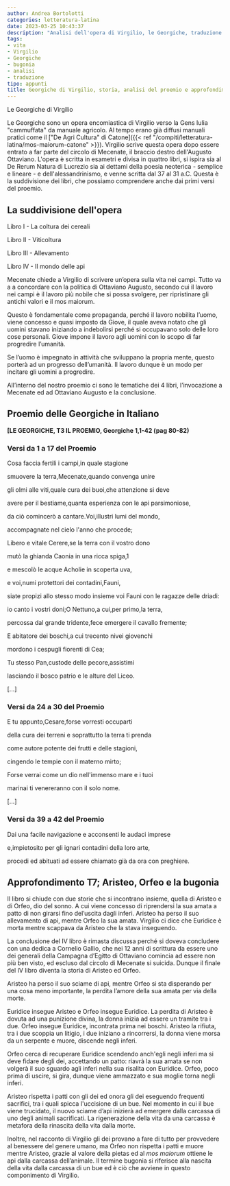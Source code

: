 ```yaml
---
author: Andrea Bortolotti
categories: letteratura-latina
date: 2023-03-25 10:43:37
description: "Analisi dell'opera di Virgilio, le Georgiche, traduzione e analisi del proemio con approfondimento sul fenomeno della bugonia."
tags:
- vita
- Virgilio
- Georgiche
- bugonia
- analisi
- traduzione
tipo: appunti
title: Georgiche di Virgilio, storia, analisi del proemio e approfondimento sulla bugonia
---
```

Le Georgiche di Virgilio

Le Georgiche sono un opera encomiastica di Virgilio verso la Gens Iulia "cammuffata" da manuale agricolo. Al tempo erano già diffusi manuali pratici come il ["De Agri Cultura" di Catone]({{< ref "/compiti/letteratura-latina/mos-maiorum-catone" >}}). Virgilio scrive questa opera dopo essere entrato a far parte del circolo di Mecenate, il braccio destro dell'Augusto Ottaviano. L'opera è scritta in esametri e divisa in quattro libri, si ispira sia al De Rerum Natura di Lucrezio sia ai dettami della poesia neoterica - semplice e lineare - e dell'alessandrinismo, e venne scritta dal 37 al 31 a.C. Questa è la suddivisione dei libri, che possiamo comprendere anche dai primi versi del proemio.

## La suddivisione dell'opera

Libro I - La coltura dei cereali

Libro II - Viticoltura

Libro III - Allevamento

Libro IV - Il mondo delle api 


Mecenate chiede a Virgilio di scrivere un’opera sulla vita nei campi. Tutto va a a concordare con la politica di Ottaviano Augusto, secondo cui il lavoro nei campi è il lavoro più nobile che si possa svolgere, per ripristinare gli antichi valori e il mos maiorum. 

Questo è fondamentale come propaganda, perché il lavoro nobilita l’uomo, viene concesso e quasi imposto da Giove, il quale aveva notato che gli uomini stavano iniziando a indebolirsi perché si occupavano solo delle loro cose personali. Giove impone il lavoro agli uomini con lo scopo di far progredire l’umanità.

Se l’uomo è impegnato in attività che sviluppano la propria mente, questo porterà ad un progresso dell’umanità. Il lavoro dunque è un modo per incitare gli uomini a progredire. 

All’interno del nostro proemio ci sono le tematiche dei 4 libri, l’invocazione a Mecenate ed ad Ottaviano Augusto e la conclusione.

## Proemio delle Georgiche in Italiano

**[LE GEORGICHE, T3 IL PROEMIO, Georgiche 1,1-42 (pag 80-82)**

### Versi da 1 a 17 del Proemio

Cosa faccia fertili i campi,in quale stagione

smuovere la terra,Mecenate,quando convenga unire

gli olmi alle viti,quale cura dei buoi,che attenzione si deve

avere per il bestiame,quanta esperienza con le api
parsimoniose,

da ciò comincerò a cantare.Voi,illustri lumi del mondo,

accompagnate nel cielo l\'anno che procede;

Libero e vitale Cerere,se la terra con il vostro dono

mutò la ghianda Caonia in una ricca spiga,1

e mescolò le acque Acholie in scoperta uva,

e voi,numi protettori dei contadini,Fauni,

siate propizi allo stesso modo insieme voi Fauni con le ragazze delle
driadi:

io canto i vostri doni;O Nettuno,a cui,per primo,la terra,

percossa dal grande tridente,fece emergere il cavallo fremente;

E abitatore dei boschi,a cui trecento nivei giovenchi

mordono i cespugli fiorenti di Cea;

Tu stesso Pan,custode delle pecore,assistimi

lasciando il bosco patrio e le alture del Liceo.

[...]

### Versi da 24 a 30 del Proemio

E tu appunto,Cesare,forse vorresti occuparti

della cura dei terreni e soprattutto la terra ti prenda

come autore potente dei frutti e delle stagioni,

cingendo le tempie con il materno mirto;

Forse verrai come un dio nell'immenso mare e i tuoi

marinai ti venereranno con il solo nome.

[...]

### Versi da 39 a 42 del Proemio

Dai una facile navigazione e acconsenti le audaci imprese

e,impietosito per gli ignari contadini della loro arte,

procedi ed abituati ad essere chiamato già da ora con preghiere.


## Approfondimento T7; Aristeo, Orfeo e la bugonia

Il libro si chiude con due storie che si incontrano insieme, quella di Aristeo e di Orfeo, dio del sonno. A cui viene concesso di riprendersi la sua amata a patto di non girarsi fino del’uscita dagli inferi. Aristeo ha perso il suo allevamento di api, mentre Orfeo la sua amata. Virgilio ci dice che Euridice è morta mentre scappava da Aristeo che la stava inseguendo.

La conclusione del IV libro è rimasta discussa perché si doveva concludere con una dedica a Cornelio Gallio, che nei 12 anni di scrittura da essere uno dei generali della Campagna d’Egitto di Ottaviano comincia ad essere non più ben visto, ed escluso dal circolo di Mecenate si suicida. Dunque il finale del IV libro diventa la storia di Aristeo ed Orfeo.

Aristeo ha perso il suo sciame di api, mentre Orfeo si sta disperando per una cosa meno importante, la perdita l’amore della sua amata per via della morte. 

Euridice insegue Aristeo e Orfeo insegue Euridice. La perdita di Aristeo è dovuta ad una punizione divina, la donna inizia ad essere un tramite tra i due. Orfeo insegue Euridice, incontrata prima nei boschi. Aristeo la rifiuta, tra i due scoppia un litigio, i due iniziano a rincorrersi, la donna viene morsa da un serpente e muore, discende negli inferi.

Orfeo cerca di recuperare Euridice scendendo anch'egli negli inferi ma si deve fidare degli dei, accettando un patto: riavrà la sua amata se non volgerà il suo sguardo agli inferi nella sua risalita con Euridice. Orfeo, poco prima di uscire, si gira, dunque viene ammazzato e sua moglie torna negli inferi. 

Aristeo rispetta i patti con gli dei ed onora gli dei eseguendo frequenti sacrifici, tra i quali spicca l'uccisione di un bue. Nel momento in cui il bue viene trucidato, il nuovo sciame d’api inizierà ad emergere dalla carcassa di uno degli animali sacrificati. La rigenerazione della vita da una carcassa è metafora della rinascita della vita dalla morte. 

Inoltre, nel racconto di Virgilio gli dei provano a fare di tutto per provvedere al benessere del genere umano, ma Orfeo non rispetta i patti e muore mentre Aristeo, grazie al valore della pietas ed al _mos maiorum_ ottiene le api dalla carcassa dell’animale. Il termine bugonia si riferisce alla nascita della vita dalla carcassa di un bue ed è ciò che avviene in questo componimento di Virgilio.